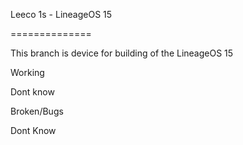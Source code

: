 Leeco 1s - LineageOS 15

==============

This branch is device for building of the LineageOS 15

Working

Dont know

Broken/Bugs

Dont Know